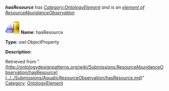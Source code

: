 ___hasResource__ has [Category:OntologyElement](../../Category/OntologyElement.md "Category:OntologyElement") and is an [element of](../../Property/ElementOf.md "Property:ElementOf") [ResourceAbundanceObservation](../../Submissions/ResourceAbundanceObservation.md "Submissions:ResourceAbundanceObservation")_


  




[![ObjectProperty](../../images/thumb/c/c3/ObjectProperty.gif/45px-ObjectProperty.gif)](../../Image/ObjectProperty.gif.md "ObjectProperty")
__Name__: hasResource 


__Type:__ owl:ObjectProperty 


__Description__: 





Retrieved from "[http://ontologydesignpatterns.org/wiki/Submissions:ResourceAbundanceObservation/hasResource](../../Submissions/AquaticResourceObservation/hasResource.md)"
 [Category](http://ontologydesignpatterns.org/wiki/Special:Categories "Special:Categories"): [OntologyElement](../../Category/OntologyElement.md "Category:OntologyElement")